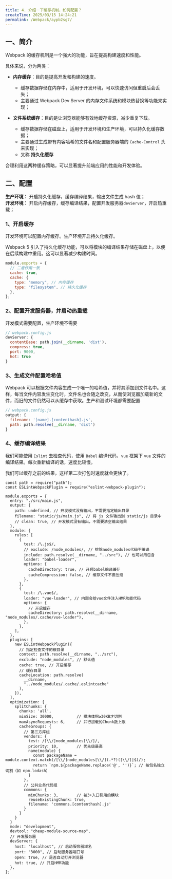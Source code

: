 ```yaml
---
title: 4. 介绍一下缓存机制，如何配置？
createTime: 2025/03/15 14:24:21
permalink: /Webpack/aypb2sg7/
---
```


## 一、简介

Webpack 的缓存机制是一个强大的功能，旨在提高构建速度和性能。

具体来说，分为两类：

- ‌**内存缓存**‌：目的是提高开发和构建的速度。

  - 缓存数据存储在内存中，适用于开发环境，可以快速访问但重启后会丢失；
  - 主要通过 Webpack Dev Server 的内存文件系统和模块热替换等功能来实现；

- ‌**文件系统缓存**‌：目的是让浏览器能够有效地缓存资源，减少重复下载。
  - 缓存数据存储在磁盘上，适用于开发环境和生产环境，可以持久化缓存数据；
  - 主要通过生成带有内容哈希的文件名和配置服务器端的 `Cache-Control` 头来实现；
  - 又称 **持久化缓存**

合理利用这两种缓存策略，可以显著提升前端应用的性能和开发体验。

## 二、配置

**生产环境：** 开启持久化缓存，缓存编译结果，输出文件生成 hash 值；  
**开发环境：** 开启内存缓存，缓存编译结果，配置开发服务器`devServer`，开启热重载；  

### 1、开启缓存

开发环境可以配置内存缓存。生产环境开启持久化缓存。

Webpack 5 引入了持久化缓存功能，可以将模块的编译结果存储在磁盘上，以便在后续构建中重用。这可以显著减少构建时间。

```js
module.exports = {
  // 二者作用一致
  cache: true,
  cache: {
    type: "memory", // 内存缓存
    type: "filesystem", // 持久化缓存
  },
};
```

### 2、配置开发服务器，并启动热重载

开发模式需要配置，生产环境不需要

```js
// webpack.config.js
devServer: {
  contentBase: path.join(__dirname, 'dist'),
  compress: true,
  port: 9000,
  hot: true
}
```

### 3、生成文件配置哈希值

Webpack 可以根据文件内容生成一个唯一的哈希值，并将其添加到文件名中。这样，每当文件内容发生变化时，文件名也会随之改变，从而使浏览器加载新的文件，而旧的文件仍然可以从缓存中获取。生产和测试环境都需要配置

```javascript
// webpack.config.js
output: {
  filename: '[name].[contenthash].js',
  path: path.resolve(__dirname, 'dist')
}
```

### 4、缓存编译结果

我们可能使用 `Eslint` 去检查代码，使用 `Babel` 编译代码，`vue` 框架下 `vue` 文件的编译结果。每次重新编译的话，速度比较慢。

我们可以缓存之前的结果，这样第二次打包时速度就会更快了。

```js{18-21,26-29,38-43}
const path = require("path");
const ESLintWebpackPlugin = require("eslint-webpack-plugin");

module.exports = {
  entry: "./src/main.js",
  output: {
    path: undefined, // 开发模式没有输出，不需要指定输出目录
    filename: "static/js/main.js", // 将 js 文件输出到 static/js 目录中
    // clean: true, // 开发模式没有输出，不需要清空输出结果
  },
  module: {
    rules: [
      {
        test: /\.js$/,
        // exclude: /node_modules/, // 排除node_modules代码不编译
        include: path.resolve(__dirname, "../src"), // 也可以用包含
        loader: "babel-loader",
        options: {
          cacheDirectory: true, // 开启babel编译缓存
          cacheCompression: false, // 缓存文件不要压缩
        },
      },
      {
        test: /\.vue$/,
        loader: "vue-loader", // 内部会给vue文件注入HMR功能代码
        options: {
          // 开启缓存
          cacheDirectory: path.resolve(__dirname, "node_modules/.cache/vue-loader"),
        },
      },
    ],
  },
  plugins: [
    new ESLintWebpackPlugin({
      // 指定检查文件的根目录
      context: path.resolve(__dirname, "../src"),
      exclude: "node_modules", // 默认值
      cache: true, // 开启缓存
      // 缓存目录
      cacheLocation: path.resolve(
        __dirname,
        "../node_modules/.cache/.eslintcache"
      ),
    }),
  ],
  optimization: {
    splitChunks: {
      chunks: 'all',
      minSize: 30000,          // 模块体积≥30KB才切割
      maxAsyncRequests: 6,     // 并行加载的Chunk数上限
      cacheGroups: {
        // 第三方库组
        vendors: {
          test: /[\\/]node_modules[\\/]/,
          priority: 10,        // 优先级最高
          name(module) {
            const packageName = module.context.match(/[\\/]node_modules[\\/](.*?)([\\/]|$)/);
            return `npm.${packageName.replace('@', '')}`; // 按包名独立切割（如 npm.lodash）
          }
        },
        // 公共业务代码组
        commons: {
          minChunks: 3,        // 被3+入口引用的模块
          reuseExistingChunk: true,
          filename: 'commons.[contenthash].js'
        }
      }
    }
  }
  mode: "development",
  devtool: "cheap-module-source-map",
  // 开发服务器
  devServer: {
    host: "localhost", // 启动服务器域名
    port: "3000", // 启动服务器端口号
    open: true, // 是否自动打开浏览器
    hot: true, // 开启HMR功能
  },
};

```
